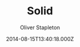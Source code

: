 ---
title: Solid
github: https://github.com/st4ple/solid-jekyll
demo: https://st4ple.github.io/solid-jekyll/
author: Oliver Stapleton
ssg:
  - Jekyll
cms:
  - Markdown
date: 2014-08-15T13:40:18.000Z
description: 'A Jekyll port of the Solid theme (by blacktie.co). '
draft: false
publish_date: '2014-08-15T13:40:18Z'
update_date: '2019-05-07T08:43:03Z'
github_star: 335
github_fork: 452
---